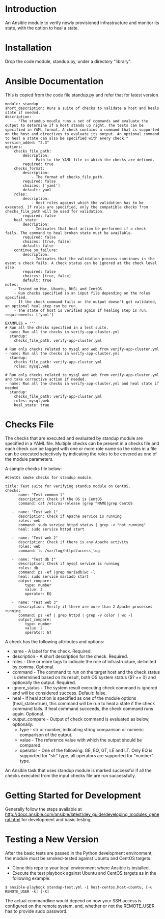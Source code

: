 # Introduction
An Ansible module to verify newly provisioned infrastructure and monitor its state, with the option to heal a state.

# Installation
Drop the code module, standup.py, under a directory "library".

# Ansible Documentation

This is copied from the code file standup.py and refer that for latest version.

```
module: standup
short_description: Runs a suite of checks to validate a host and heals state if needed.
description:
    - "The standup moudle runs a set of commands and evaluate the output to determine if a host stands up right. The tests can be specified in YAML format. A check contains a command that is supported on the host and directives to evaluate its output. An optional command to heal a state can also be specified with every check."
version_added: "2.3"
options:
    checks_file_path:
        description:
            - Path to the YAML file in which the checks are defined.
        required: true
    checks_format:
        description:
            - The format of checks_file_path. 
        required: false
        choices: ['yaml']
        default: yaml
    roles:
        description:
            - Host roles against which the validation has to be executed. If roles are specified, only the compatible checks from checks_file_path will be used for validation.
        required: false
    heal_state:
        description:
            - Indicates that heal action be performed if a check fails. The command to heal broken state must be available.
        required: false
        choices: [true, false]
        default: false
    continue_on_failure:
        description:
            - Indicates that the validation process continues in the event a check fails. A check status can be ignored at the check level also.
        required: false
        choices: [true, false]
        default: true
notes:
    - Tested on Mac, Ubuntu, RHEL and CentOS.
    - Run checks specified in an input file depending on the roles specified.
    - If the check command fails or the output doesn't get validated, an optional heal step can be run.
    - The state of host is verified again if healing step is run.
requirements: ['yaml']

EXAMPLES = '''
# Run all the checks specified in a test suite.
- name: Run all the checks in verify-app-cluster.yml
  standup:
    checks_file_path: verify-app-cluster.yml
    
# Run only checks related to mysql and web from verify-app-cluster.yml
- name: Run all the checks in verify-app-cluster.yml
  standup:
    checks_file_path: verify-app-cluster.yml
    roles: mysql,web
    
# Run only checks related to mysql and web from verify-app-cluster.yml and take corrective action if needed.
- name: Run all the checks in verify-app-cluster.yml and heal state if needed
  standup:
    checks_file_path: verify-app-cluster.yml
    roles: mysql,web
    heal_state: true
```
# Checks File

The checks that are executed and evaluated by standup module are specified in a YAML file. Multiple checks can be present in a checks file and each check can be tagged with one or more role name so the roles in a file can be executed selectively by indicating the roles to be covered as one of the module parameters.

A sample checks file below:
```
#CentOS smoke checks for standup module.
---
title: Test suite for verifying standup module on CentOS.
checks:
   -  name: "Test common 1"
      description: Check if the OS is CentOS
      command: cat /etc/os-release |grep ^NAME|grep CentOS

   -  name: "Test web 1"
      description: Check if Apache service is running
      roles: web
      command: sudo service httpd status | grep -v "not running"
      heal: sudo service httpd start

   -  name: "Test web 2"
      description: Check if there is any Apache activity
      roles: web
      command: ls /var/log/httpd/access_log 

   -  name: "Test db 1"
      description: Check if mysql service is running
      roles: db
      command: ps -ef |grep mariadb|wc -l
      heal: sudo service mariadb start
      output_compare:
         type: number
         value: 3
         operator: EQ

   -  name: "Test web 3"
      description: Verify if there are more than 2 Apache processes running
      command: ps -ef | grep httpd | grep -v color | wc -l
      output_compare:
         type: number
         value: 2
         operator: GT
```
A check has the following attributes and options:

- name - A label for the check. Required.
- description - A short description for the check. Required.
- roles - One or more tags to indicate the role of infrastructure, delimited by comma. Optional.
- command - The command to run on the target host and the check status is determined based on its result, both OS system status ($? == 0) and optionally the output. Required.
- ignore_status - The system result executing check command is ignored and will be considered success. Default: false.
- heal - If heal action is specified as one of the module options (heal_state=true), this command will be run to heal a state if the check command fails. If heal command succeeds, the check command runs again. Optional.
- output_compare - Output of check command is evaluated as below, optionally:
   - type - str or number, indicating string comparison or numeric comparison of the output.
   - value - The reference value with which the output should be compared.
   - operator - One of the following: GE, EQ, GT, LE and LT. Only EQ is supported for "str" type, all operators are supported for "number" type.

An Ansible task that uses standup module is marked successful if all the checks executed from the input checks file are run successfully.

# Getting Started for Development

Generally follow the steps available at http://docs.ansible.com/ansible/latest/dev_guide/developing_modules_general.html for development and basic testing.

# Testing a New Version 

After the basic tests are passed in the Python development environment, the module must be smoked-tested against Ubuntu and CentOS targets. 

- Clone this repo to your local environment where Ansible is installed.
- Execute the test playbook against Ubuntu and CentOS targets as in the following example:
```
$ ansible-playbook standup-test.yml -i host-centos,host-ubuntu, [-u REMOTE_USER -k] [-K]
```
The actual commandline would depend on how your SSH access is configured on the remote system, and, whether or not the REMOTE_USER has to provide sudo password.
